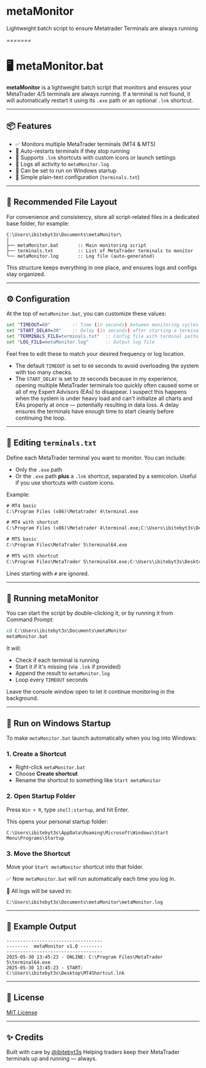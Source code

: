 # metaMonitor
Lightweight batch script to ensure Metatrader Terminals are always running

=======
# 🖥️ metaMonitor.bat

**metaMonitor** is a lightweight batch script that monitors and ensures your MetaTrader 4/5 terminals are always running. If a terminal is not found, it will automatically restart it using its `.exe` path or an optional `.lnk` shortcut.

---

## 📦 Features

- ✅ Monitors multiple MetaTrader terminals (MT4 & MT5)
- 🚀 Auto-restarts terminals if they stop running
- 🧠 Supports `.lnk` shortcuts with custom icons or launch settings
- 📄 Logs all activity to `metaMonitor.log`
- 🔁 Can be set to run on Windows startup
- 💬 Simple plain-text configuration (`terminals.txt`)

---

## 📁 Recommended File Layout

For convenience and consistency, store all script-related files in a dedicated base folder, for example:

```
C:\Users\ibitebyt3s\Documents\metaMonitor\
│
├── metaMonitor.bat       :: Main monitoring script
├── terminals.txt         :: List of MetaTrader terminals to monitor
└── metaMonitor.log       :: Log file (auto-generated)
```

This structure keeps everything in one place, and ensures logs and configs stay organized.

---

## ⚙️ Configuration

At the top of `metaMonitor.bat`, you can customize these values:

```bat
set "TIMEOUT=60"        :: Time (in seconds) between monitoring cycles
set "START_DELAY=30"    :: Delay (in seconds) after starting a terminal
set "TERMINALS_FILE=terminals.txt"  :: Config file with terminal paths
set "LOG_FILE=metaMonitor.log"      :: Output log file
```

Feel free to edit these to match your desired frequency or log location.

- The default `TIMEOUT` is set to `60` seconds to avoid overloading the system with too many checks.
- The `START_DELAY` is set to `30` seconds because in my experience, opening multiple MetaTrader terminals too quickly often caused some or all of my Expert Advisors (EAs) to disappear. I suspect this happens when the system is under heavy load and can't initialize all charts and EAs properly at once — potentially resulting in data loss. A delay ensures the terminals have enough time to start cleanly before continuing the loop.

---

## 📝 Editing `terminals.txt`

Define each MetaTrader terminal you want to monitor. You can include:

- Only the `.exe` path
- Or the `.exe` path **plus** a `.lnk` shortcut, separated by a semicolon. Useful if you use shortcuts with custom icons.


Example:

```txt
# MT4 basic
C:\Program Files (x86)\Metatrader 4\terminal.exe

# MT4 with shortcut
C:\Program Files (x86)\Metatrader 4\terminal.exe;C:\Users\ibitebyt3s\Desktop\MT4Shortcut.lnk

# MT5 basic
C:\Program Files\MetaTrader 5\terminal64.exe

# MT5 with shortcut
C:\Program Files\MetaTrader 5\terminal64.exe;C:\Users\ibitebyt3s\Desktop\MT5Shortcut.lnk
```

Lines starting with `#` are ignored.

---

## 🚀 Running metaMonitor

You can start the script by double-clicking it, or by running it from Command Prompt:

```cmd
cd C:\Users\ibitebyt3s\Documents\metaMonitor
metaMonitor.bat
```

It will:
- Check if each terminal is running
- Start it if it's missing (via `.lnk` if provided)
- Append the result to `metaMonitor.log`
- Loop every `TIMEOUT` seconds

Leave the console window open to let it continue monitoring in the background.

---

## 🔄 Run on Windows Startup

To make `metaMonitor.bat` launch automatically when you log into Windows:

### 1. Create a Shortcut

- Right-click `metaMonitor.bat`
- Choose **Create shortcut**
- Rename the shortcut to something like `Start metaMonitor`

### 2. Open Startup Folder

Press `Win + R`, type `shell:startup`, and hit Enter.

This opens your personal startup folder:
```
C:\Users\ibitebyt3s\AppData\Roaming\Microsoft\Windows\Start Menu\Programs\Startup
```

### 3. Move the Shortcut

Move your `Start metaMonitor` shortcut into that folder.

✅ Now `metaMonitor.bat` will run automatically each time you log in.

📝 All logs will be saved in:
```
C:\Users\ibitebyt3s\Documents\metaMonitor\metaMonitor.log
```

---

## 🧪 Example Output

```
-----------------------------------
--------  metaMonitor v1.0 --------
-----------------------------------
2025-05-30 13:45:23 - ONLINE: C:\Program Files\MetaTrader 5\terminal64.exe
2025-05-30 13:45:23 - START:  C:\Users\ibitebyt3s\Desktop\MT4Shortcut.lnk
```

---

## 📃 License

[MIT License](LICENSE)

---

## ✨ Credits

Built with care by [@ibitebyt3s](https://github.com/ibitebyt3s)
Helping traders keep their MetaTrader terminals up and running — always.

